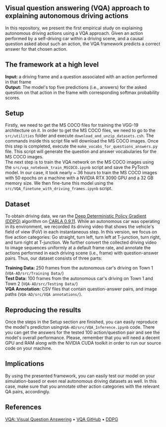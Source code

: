 ## Visual question answering (VQA) approach to explaining autonomous driving actions

In this repository, we present the first empirical study on explaining autonomous driving actions using a VQA approach. Given an action performed by a self-driving car within a driving scene, and a causal question asked about such an action, the VQA framework predicts a correct answer for that chosen action.  

## The framework at a high level
**Input:** a driving frame and a question associated with an action performed in that frame  <br>
**Output:** The model's top five predictions (i.e., answers) for the asked question on that action in the frame with corresponding softmax probability scores.
## Setup

Firstly, we need to get the MS COCO files for training the VGG-19 architecture on it. In order to get the MS COCO files, we need to go to  the ```src/utilities``` folder and execute ``` download_and_unzip_datasets.csh ```. The commands inside this script file will download the MS COCO images. Once this step is completed,  execute the ```make_vocabs_for_questions_answers.py``` file. This script will generate the question and answer vocabularies for the MS COCO images. <br>
The next step is to train the VQA network on the MS COCO images using the ```src/vqa_notebook_train_MSCOCO.ipynb``` script and save the PyTorch model. In our case, it took  nearly ~ 36 hours to train the MS COCO images with 50 epochs on a machine with a NVIDIA RTX 3090 GPU and a 32 GB memory size. We then fine-tune this model using the ```src/VQA_finetune_with_driving_frames.ipynb``` script.

## Dataset
To obtain driving data, we ran the [Deep Deterministic Policy Gradient (DDPG)](https://arxiv.org/pdf/1509.02971.pdf) algorithm on [CARLA 0.9.11](https://carla.readthedocs.io/en/0.9.11/). While an autonomous car was operating in its environment, we recorded its driving video that shows the vehicle's field of view (FoV) in each instantaneous step. In this version, we  focus on five action categories: Go straight, turn left, turn left at T-junction, turn right, and turn right at T-junction. We further convert the collected driving video to image sequences uniformly at a default frame rate, and annotate the actions performed in each driving scene (i.e., frame) with question-answer pairs. Thus, our dataset consists of three parts:

**Training Data:** 250 frames from the autonomous car's driving on  Town 1 (```VQA-AD/src/Training Data/```)  <br>
**Test Data:** 100 frames from the autonomous car's driving on Town 1 and Town 2 (```VQA-AD/src/Testing Data/```) <br> 
**VQA Annotation:** CSV files that contain question-answer pairs, and image paths (```VQA-AD/src/VQA annotations/```).

## Reproducing the results
Once the steps in the Setup section are finished,  you can easily reproduce the model's predicton using```VQA-AD/src/VQA_Inference.ipynb``` code. There you can get the answers for the tested 100 action/question pair and see the model's overall performance. Please, remember that you will need a decent GPU and RAM along with the NVIDIA CUDA toolkit in order to run our source code on your machine.

## Implications
By using the presented framework, you can easily test our model on your simulation-based or even real autonomous driving datasets as well. In this case, make sure that you annotate other action categories with the relevant QA pairs, accordingly.

## References
[VQA: Visual Question Answering](https://openaccess.thecvf.com/content_iccv_2015/html/Antol_VQA_Visual_Question_ICCV_2015_paper.html) • [VQA GitHub](https://github.com/SatyamGaba/visual_question_answering) • [DDPG](https://arxiv.org/pdf/1509.02971.pdf)
